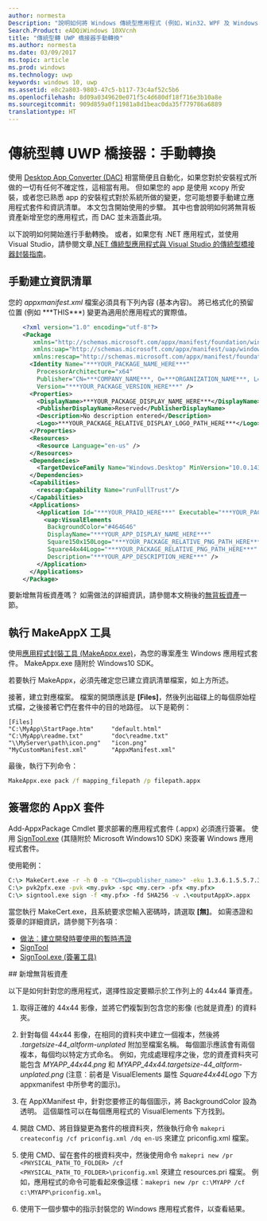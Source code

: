 ```yaml
---
author: normesta
Description: "說明如何將 Windows 傳統型應用程式 (例如，Win32、WPF 及 Windows Forms) 手動轉換為通用 Windows 平台 (UWP) 應用程式。"
Search.Product: eADQiWindows 10XVcnh
title: "傳統型轉 UWP 橋接器手動轉換"
ms.author: normesta
ms.date: 03/09/2017
ms.topic: article
ms.prod: windows
ms.technology: uwp
keywords: windows 10, uwp
ms.assetid: e8c2a803-9803-47c5-b117-73c4af52c5b6
ms.openlocfilehash: 8d09a0349620e071f5c4d680df18f716e3b10a8e
ms.sourcegitcommit: 909d859a0f11981a8d1beac0da35f779786a6889
translationtype: HT
---
```

# <a name="desktop-to-uwp-bridge-manual-conversion"></a>傳統型轉 UWP 橋接器：手動轉換

使用 [Desktop App Converter (DAC)](desktop-to-uwp-run-desktop-app-converter.md) 相當簡便且自動化，如果您對於安裝程式所做的一切有任何不確定性，這相當有用。 但如果您的 app 是使用 xcopy 所安裝，或者您已熟悉 app 的安裝程式對於系統所做的變更，您可能想要手動建立應用程式套件和資訊清單。 本文包含開始使用的步驟。 其中也會說明如何將無背板資產新增至您的應用程式，而 DAC 並未涵蓋此項。

以下說明如何開始進行手動轉換。 或者，如果您有 .NET 應用程式，並使用 Visual Studio，請參閱文章[.NET 傳統型應用程式與 Visual Studio 的傳統型橋接器封裝指南](desktop-to-uwp-packaging-dot-net.md)。  

## <a name="create-a-manifest-by-hand"></a>手動建立資訊清單

您的 _appxmanifest.xml_ 檔案必須具有下列內容 (基本內容)。 將已格式化的預留位置 (例如 \*\*\*THIS\*\*\*) 變更為適用於應用程式的實際值。

```XML
    <?xml version="1.0" encoding="utf-8"?>
    <Package
       xmlns="http://schemas.microsoft.com/appx/manifest/foundation/windows10"
       xmlns:uap="http://schemas.microsoft.com/appx/manifest/uap/windows10"
       xmlns:rescap="http://schemas.microsoft.com/appx/manifest/foundation/windows10/restrictedcapabilities">
      <Identity Name="***YOUR_PACKAGE_NAME_HERE***"
        ProcessorArchitecture="x64"
        Publisher="CN=***COMPANY_NAME***, O=***ORGANIZATION_NAME***, L=***CITY***, S=***STATE***, C=***COUNTRY***"
        Version="***YOUR_PACKAGE_VERSION_HERE***" />
      <Properties>
        <DisplayName>***YOUR_PACKAGE_DISPLAY_NAME_HERE***</DisplayName>
        <PublisherDisplayName>Reserved</PublisherDisplayName>
        <Description>No description entered</Description>
        <Logo>***YOUR_PACKAGE_RELATIVE_DISPLAY_LOGO_PATH_HERE***</Logo>
      </Properties>
      <Resources>
        <Resource Language="en-us" />
      </Resources>
      <Dependencies>
        <TargetDeviceFamily Name="Windows.Desktop" MinVersion="10.0.14316.0" MaxVersionTested="10.0.14316.0" />
      </Dependencies>
      <Capabilities>
        <rescap:Capability Name="runFullTrust"/>
      </Capabilities>
      <Applications>
        <Application Id="***YOUR_PRAID_HERE***" Executable="***YOUR_PACKAGE_RELATIVE_EXE_PATH_HERE***" EntryPoint="Windows.FullTrustApplication">
          <uap:VisualElements
           BackgroundColor="#464646"
           DisplayName="***YOUR_APP_DISPLAY_NAME_HERE***"
           Square150x150Logo="***YOUR_PACKAGE_RELATIVE_PNG_PATH_HERE***"
           Square44x44Logo="***YOUR_PACKAGE_RELATIVE_PNG_PATH_HERE***"
           Description="***YOUR_APP_DESCRIPTION_HERE***" />
        </Application>
      </Applications>
    </Package>
```

要新增無背板資產嗎？ 如需做法的詳細資訊，請參閱本文稍後的[無背板資產](#unplated-assets)一節。

## <a name="run-the-makeappx-tool"></a>執行 MakeAppX 工具

使用[應用程式封裝工具 (MakeAppx.exe)](https://msdn.microsoft.com/library/windows/desktop/hh446767(v=vs.85).aspx)，為您的專案產生 Windows 應用程式套件。 MakeAppx.exe 隨附於 Windows10 SDK。

若要執行 MakeAppx，必須先確定您已建立資訊清單檔案，如上方所述。

接著，建立對應檔案。 檔案的開頭應該是 **[Files]**，然後列出磁碟上的每個原始程式檔，之後接著它們在套件中的目的地路徑。 以下是範例：

```
[Files]
"C:\MyApp\StartPage.htm"     "default.html"
"C:\MyApp\readme.txt"        "doc\readme.txt"
"\\MyServer\path\icon.png"   "icon.png"
"MyCustomManifest.xml"       "AppxManifest.xml"
```

最後，執行下列命令：

```cmd
MakeAppx.exe pack /f mapping_filepath /p filepath.appx
```

## <a name="sign-your-appx-package"></a>簽署您的 AppX 套件

Add-AppxPackage Cmdlet 要求部署的應用程式套件 (.appx) 必須進行簽署。 使用 [SignTool.exe](https://msdn.microsoft.com/library/windows/desktop/aa387764(v=vs.85).aspx) (其隨附於 Microsoft Windows10 SDK) 來簽署 Windows 應用程式套件。

使用範例：

```cmd
C:\> MakeCert.exe -r -h 0 -n "CN=<publisher_name>" -eku 1.3.6.1.5.5.7.3.3 -pe -sv <my.pvk> <my.cer>
C:\> pvk2pfx.exe -pvk <my.pvk> -spc <my.cer> -pfx <my.pfx>
C:\> signtool.exe sign -f <my.pfx> -fd SHA256 -v .\<outputAppX>.appx
```
當您執行 MakeCert.exe，且系統要求您輸入密碼時，請選取 **\[無\]**。 如需憑證和簽章的詳細資訊，請參閱下列各項︰

- [做法︰建立開發時要使用的暫時憑證](https://msdn.microsoft.com/library/ms733813.aspx)
- [SignTool](https://msdn.microsoft.com/library/windows/desktop/aa387764.aspx)
- [SignTool.exe (簽署工具)](https://msdn.microsoft.com/library/8s9b9yaz.aspx)

<span id="unplated-assets" />
## <a name="add-unplated-assets"></a>新增無背板資產

以下是如何針對您的應用程式，選擇性設定要顯示於工作列上的 44x44 筆資產。

1. 取得正確的 44x44 影像，並將它們複製到包含您的影像 (也就是資產) 的資料夾。

2. 針對每個 44x44 影像，在相同的資料夾中建立一個複本，然後將 *.targetsize-44_altform-unplated* 附加至檔案名稱。 每個圖示應該會有兩個複本，每個均以特定方式命名。 例如，完成處理程序之後，您的資產資料夾可能包含 *MYAPP_44x44.png* 和 *MYAPP_44x44.targetsize-44_altform-unplated.png* (注意︰前者是 VisualElements 屬性 *Square44x44Logo* 下方 appxmanifest 中所參考的圖示)。

3.    在 AppXManifest 中，針對您要修正的每個圖示，將 BackgroundColor 設為透明。 這個屬性可以在每個應用程式的 VisualElements 下方找到。

4.    開啟 CMD、將目錄變更為套件的根資料夾，然後執行命令 ```makepri createconfig /cf priconfig.xml /dq en-US``` 來建立 priconfig.xml 檔案。

5.    使用 CMD、留在套件的根資料夾中，然後使用命令 ```makepri new /pr <PHYSICAL_PATH_TO_FOLDER> /cf <PHYSICAL_PATH_TO_FOLDER>\priconfig.xml``` 來建立 resources.pri 檔案。 例如，應用程式的命令可能看起來像這樣：```makepri new /pr c:\MYAPP /cf c:\MYAPP\priconfig.xml```。

6.    使用下一個步驟中的指示封裝您的 Windows 應用程式套件，以查看結果。
